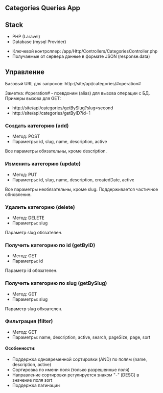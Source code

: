 ## Categories Queries App

## Stack

- PHP (Laravel)
- Database (mysql Provider)

* Ключевой контроллер: /app/Http/Controllers/CategoriesController.php
* Получаемые от сервера данные в формате JSON (response.data)

## Управление

Базовый URL для запросов: http://site/api/categories/#operation#

Заметка: #operation# - псевдоним (alias) для вызова операции с БД.
Примеры вызова для GET:

* http://site/api/categories/getBySlug?slug=second
* http://site/api/categories/getByID?id=1

### Создать категорию (add)

- Метод: POST
- Параметры: id, slug, name, description, active

Все параметры обязательны, кроме description.

### Изменить категорию (update)

- Метод: PUT
- Параметры: id, slug, name, description, createdDate, active

Все параметры необязательны, кроме slug. Поддерживается частичное обновление.

### Удалить категорию (delete)

- Метод: DELETE
- Параметры: slug

Параметр slug обязателен.

### Получить категорию по id (getByID)

- Метод: GET
- Параметры: id

Параметр id обязателен.


### Получить категорию по slug (getBySlug)

- Метод: GET
- Параметры: slug

Параметр slug обязателен.

### Фильтрация (filter)

- Метод: GET
- Параметры: name, description, active, search, pageSize, page, sort

#### Особенности:

* Поддержка одновременной сортировки (AND) по полям (name, description, active)
* Сортировка по имени поля <name> (только разрешенные поля)
* Направление сортировки регулируется знаком "-" (DESC) в значение поля sort
* Поддержка пагинации
